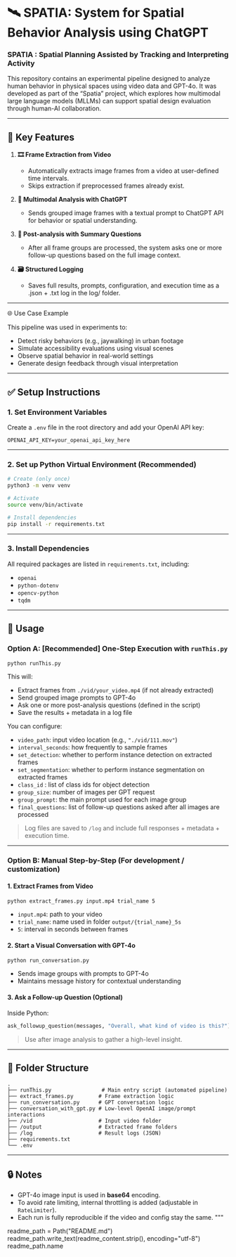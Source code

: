 # 🛰️ SPATIA: System for Spatial Behavior Analysis using ChatGPT

### SPATIA : Spatial Planning Assisted by Tracking and Interpreting Activity

This repository contains an experimental pipeline designed to analyze human behavior in physical spaces using video data and GPT-4o.
It was developed as part of the “Spatia” project, which explores how multimodal large language models (MLLMs) can support spatial design evaluation through human-AI collaboration.

---

## 📌 Key Features

1. **🎞️ Frame Extraction from Video**

   - Automatically extracts image frames from a video at user-defined time intervals.
   - Skips extraction if preprocessed frames already exist.

2. **🤖 Multimodal Analysis with ChatGPT**

   - Sends grouped image frames with a textual prompt to ChatGPT API for behavior or spatial understanding.

3. **🧠 Post-analysis with Summary Questions**

   - After all frame groups are processed, the system asks one or more follow-up questions based on the full image context.

4. **🗃️ Structured Logging**
   - Saves full results, prompts, configuration, and execution time as a .json + .txt log in the log/ folder.

---

🌐 Use Case Example

This pipeline was used in experiments to:

- Detect risky behaviors (e.g., jaywalking) in urban footage
- Simulate accessibility evaluations using visual scenes
- Observe spatial behavior in real-world settings
- Generate design feedback through visual interpretation

---

## ✅ Setup Instructions

### 1. Set Environment Variables

Create a `.env` file in the root directory and add your OpenAI API key:

```
OPENAI_API_KEY=your_openai_api_key_here
```

---

### 2. Set up Python Virtual Environment (Recommended)

```bash
# Create (only once)
python3 -m venv venv

# Activate
source venv/bin/activate

# Install dependencies
pip install -r requirements.txt
```

---

### 3. Install Dependencies

All required packages are listed in `requirements.txt`, including:

- `openai`
- `python-dotenv`
- `opencv-python`
- `tqdm`

---

## 🚀 Usage

### Option A: [Recommended] One-Step Execution with `runThis.py`

```bash
python runThis.py
```

This will:

- Extract frames from `./vid/your_video.mp4` (if not already extracted)
- Send grouped image prompts to GPT-4o
- Ask one or more post-analysis questions (defined in the script)
- Save the results + metadata in a log file

You can configure:

- `video_path`: input video location (e.g., `"./vid/111.mov"`)
- `interval_seconds`: how frequently to sample frames
- `set_detection`: whether to perform instance detection on extracted frames
- `set_segmentation`: whether to perform instance segmentation on extracted frames
- `class_id` : list of class ids for object detection
- `group_size`: number of images per GPT request
- `group_prompt`: the main prompt used for each image group
- `final_questions`: list of follow-up questions asked after all images are processed

> Log files are saved to `/log` and include full responses + metadata + execution time.

---

### Option B: Manual Step-by-Step (For development / customization)

#### 1. Extract Frames from Video

```bash
python extract_frames.py input.mp4 trial_name 5
```

- `input.mp4`: path to your video
- `trial_name`: name used in folder `output/{trial_name}_5s`
- `5`: interval in seconds between frames

#### 2. Start a Visual Conversation with GPT-4o

```bash
python run_conversation.py
```

- Sends image groups with prompts to GPT-4o
- Maintains message history for contextual understanding

#### 3. Ask a Follow-up Question (Optional)

Inside Python:

```python
ask_followup_question(messages, "Overall, what kind of video is this?")
```

> Use after image analysis to gather a high-level insight.

---

## 📁 Folder Structure

```
.
├── runThis.py                # Main entry script (automated pipeline)
├── extract_frames.py        # Frame extraction logic
├── run_conversation.py      # GPT conversation logic
├── conversation_with_gpt.py # Low-level OpenAI image/prompt interactions
├── /vid                     # Input video folder
├── /output                  # Extracted frame folders
├── /log                     # Result logs (JSON)
├── requirements.txt
└── .env
```

---

## 🔒 Notes

- GPT-4o image input is used in **base64** encoding.
- To avoid rate limiting, internal throttling is added (adjustable in `RateLimiter`).
- Each run is fully reproducible if the video and config stay the same.
  """

readme_path = Path("README.md")
readme_path.write_text(readme_content.strip(), encoding="utf-8")
readme_path.name
